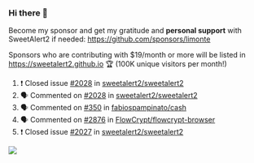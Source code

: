 ### Hi there 👋

Become my sponsor and get my gratitude and **personal support** with SweetAlert2 if needed: https://github.com/sponsors/limonte

Sponsors who are contributing with $19/month or more will be listed in https://sweetalert2.github.io 🏆 (100K unique visitors per month!)

<!--START_SECTION:activity-->
1. ❗️ Closed issue [#2028](https://github.com//sweetalert2/sweetalert2/issues/2028) in [sweetalert2/sweetalert2](https://github.com//sweetalert2/sweetalert2)
2. 🗣 Commented on [#2028](https://github.com//sweetalert2/sweetalert2/issues/2028) in [sweetalert2/sweetalert2](https://github.com//sweetalert2/sweetalert2)
3. 🗣 Commented on [#350](https://github.com//fabiospampinato/cash/issues/350) in [fabiospampinato/cash](https://github.com//fabiospampinato/cash)
4. 🗣 Commented on [#2876](https://github.com//FlowCrypt/flowcrypt-browser/issues/2876) in [FlowCrypt/flowcrypt-browser](https://github.com//FlowCrypt/flowcrypt-browser)
5. ❗️ Closed issue [#2027](https://github.com//sweetalert2/sweetalert2/issues/2027) in [sweetalert2/sweetalert2](https://github.com//sweetalert2/sweetalert2)
<!--END_SECTION:activity-->

![](https://github-readme-stats.vercel.app/api?username=limonte&theme=vue&show_icons=true)
